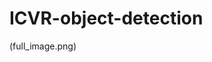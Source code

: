 # ICVR-object-detection
<!-- ![alt text](https://github.com/[MikeMACintosh]/[ICVR-object-detection]/blob/[main]/full_image.png?raw=true) -->
<!-- ![Alt text](relative/path/to/img.jpg?raw=true "Title") -->
(full_image.png)


